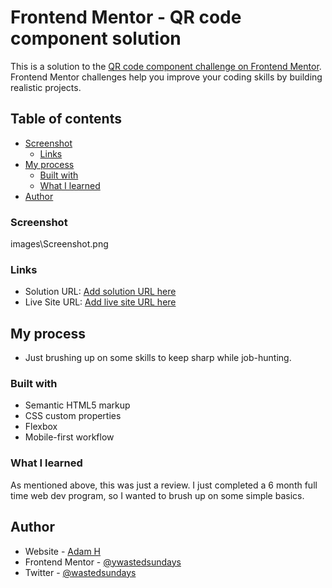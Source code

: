 # Frontend Mentor - QR code component solution

This is a solution to the [QR code component challenge on Frontend Mentor](https://www.frontendmentor.io/challenges/qr-code-component-iux_sIO_H). Frontend Mentor challenges help you improve your coding skills by building realistic projects. 

## Table of contents

- [Screenshot](#screenshot)
  - [Links](#links)
- [My process](#my-process)
  - [Built with](#built-with)
  - [What I learned](#what-i-learned)
- [Author](#author)


### Screenshot

images\Screenshot.png

### Links

- Solution URL: [Add solution URL here](https://adamh.ca/misc/qrcode/index.html)
- Live Site URL: [Add live site URL here](https://adamh.ca)

## My process

- Just brushing up on some skills to keep sharp while job-hunting.

### Built with

- Semantic HTML5 markup
- CSS custom properties
- Flexbox
- Mobile-first workflow

### What I learned

As mentioned above, this was just a review. I just completed a 6 month full time web dev program, so I wanted to brush up on some simple basics.

## Author

- Website - [Adam H](https://adamh.ca)
- Frontend Mentor - [@ywastedsundays](https://www.frontendmentor.io/profile/wastedsundays)
- Twitter - [@wastedsundays](https://www.twitter.com/wastedsundays)


